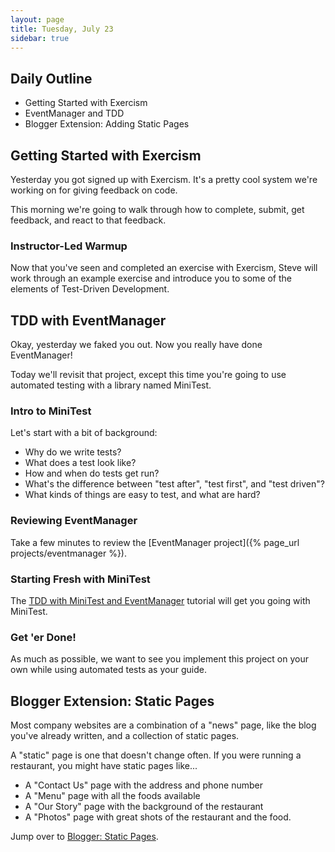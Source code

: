 ```yaml
---
layout: page
title: Tuesday, July 23
sidebar: true
---
```


## Daily Outline

* Getting Started with Exercism
* EventManager and TDD
* Blogger Extension: Adding Static Pages

## Getting Started with Exercism

Yesterday you got signed up with Exercism. It's a pretty cool system we're working on for giving feedback on code. 

This morning we're going to walk through how to complete, submit, get feedback, and react to that feedback.

### Instructor-Led Warmup

Now that you've seen and completed an exercise with Exercism, Steve will work through an example exercise and introduce you to some of the elements of Test-Driven Development.

## TDD with EventManager

Okay, yesterday we faked you out. Now you really have done EventManager!

Today we'll revisit that project, except this time you're going to use automated testing with a library named MiniTest.

### Intro to MiniTest

Let's start with a bit of background:

* Why do we write tests?
* What does a test look like?
* How and when do tests get run?
* What's the difference between "test after", "test first", and "test driven"?
* What kinds of things are easy to test, and what are hard?

### Reviewing EventManager

Take a few minutes to review the [EventManager project]({% page_url projects/eventmanager %}).

### Starting Fresh with MiniTest

The [TDD with MiniTest and EventManager](http://tutorials.jumpstartlab.com/academy/workshops/testing_event_manager.html) tutorial will get you going with MiniTest.

### Get 'er Done!

As much as possible, we want to see you implement this project on your own while using automated tests as your guide.

## Blogger Extension: Static Pages

Most company websites are a combination of a "news" page, like the blog you've already written, and a collection of static pages.

A "static" page is one that doesn't change often. If you were running a restaurant, you might have static pages like...

* A "Contact Us" page with the address and phone number
* A "Menu" page with all the foods available
* A "Our Story" page with the background of the restaurant
* A "Photos" page with great shots of the restaurant and the food.

Jump over to [Blogger: Static Pages](http://tutorials.jumpstartlab.com/topics/blogger/static_pages.html).
